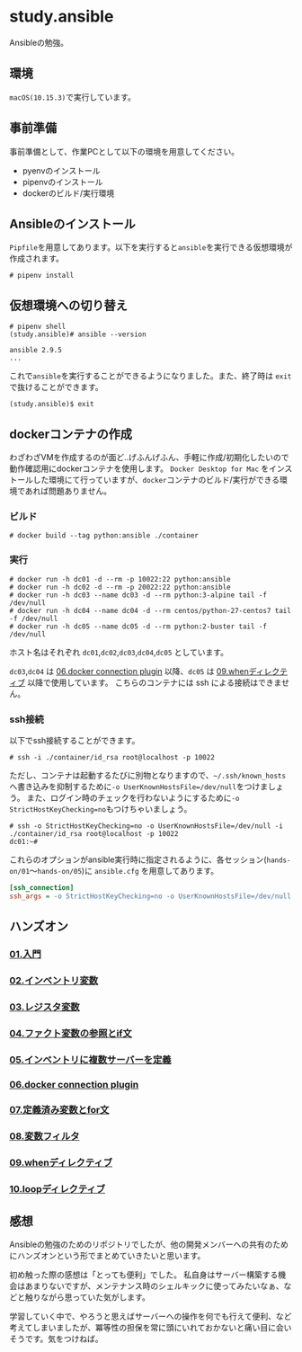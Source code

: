 # study.ansible

Ansibleの勉強。

## 環境

`macOS(10.15.3)`で実行しています。

## 事前準備

事前準備として、作業PCとして以下の環境を用意してください。

- pyenvのインストール
- pipenvのインストール
- dockerのビルド/実行環境

## Ansibleのインストール

`Pipfile`を用意してあります。以下を実行すると`ansible`を実行できる仮想環境が作成されます。

~~~console
# pipenv install
~~~

## 仮想環境への切り替え

~~~console
# pipenv shell
(study.ansible)# ansible --version
~~~

~~~shell-session
ansible 2.9.5
...
~~~

これで`ansible`を実行することができるようになりました。また、終了時は `exit` で抜けることができます。

~~~console
(study.ansible)$ exit
~~~

## dockerコンテナの作成

わざわざVMを作成するのが面ど..げふんげふん、手軽に作成/初期化したいので動作確認用にdockerコンテナを使用します。
`Docker Desktop for Mac` をインストールした環境にて行っていますが、`docker`コンテナのビルド/実行ができる環境であれば問題ありません。

### ビルド

~~~console
# docker build --tag python:ansible ./container
~~~

### 実行

~~~console
# docker run -h dc01 -d --rm -p 10022:22 python:ansible
# docker run -h dc02 -d --rm -p 20022:22 python:ansible
# docker run -h dc03 --name dc03 -d --rm python:3-alpine tail -f /dev/null
# docker run -h dc04 --name dc04 -d --rm centos/python-27-centos7 tail -f /dev/null
# docker run -h dc05 --name dc05 -d --rm python:2-buster tail -f /dev/null
~~~

ホスト名はそれぞれ `dc01`,`dc02`,`dc03`,`dc04`,`dc05` としています。

`dc03`,`dc04` は [06.docker connection plugin](hands-on/06/README.md) 以降、`dc05` は [09.whenディレクティブ](hands-on/09/README.md) 以降で使用しています。
こちらのコンテナには ssh による接続はできません。

### ssh接続

以下でssh接続することができます。

~~~console
# ssh -i ./container/id_rsa root@localhost -p 10022
~~~

ただし、コンテナは起動するたびに別物となりますので、`~/.ssh/known_hosts`へ書き込みを抑制するために`-o UserKnownHostsFile=/dev/null`をつけましょう。
また、ログイン時のチェックを行わないようにするために`-o StrictHostKeyChecking=no`もつけちゃいましょう。

~~~console
# ssh -o StrictHostKeyChecking=no -o UserKnownHostsFile=/dev/null -i ./container/id_rsa root@localhost -p 10022
dc01:~#
~~~

これらのオプションがansible実行時に指定されるように、各セッション(`hands-on/01`〜`hands-on/05`)に `ansible.cfg` を用意してあります。

~~~ini
[ssh_connection]
ssh_args = -o StrictHostKeyChecking=no -o UserKnownHostsFile=/dev/null -i ../../container/id_rsa
~~~

## ハンズオン

### [01.入門](hands-on/01/README.md)

### [02.インベントリ変数](hands-on/02/README.md)

### [03.レジスタ変数](hands-on/03/README.md)

### [04.ファクト変数の参照とif文](hands-on/04/README.md)

### [05.インベントリに複数サーバーを定義](hands-on/05/README.md)

### [06.docker connection plugin](hands-on/06/README.md)

### [07.定義済み変数とfor文](hands-on/07/README.md)

### [08.変数フィルタ](hands-on/08/README.md)

### [09.whenディレクティブ](hands-on/09/README.md)

### [10.loopディレクティブ](hands-on/10/README.md)

## 感想

Ansibleの勉強のためのリポジトリでしたが、他の開発メンバーへの共有のためにハンズオンという形でまとめていきたいと思います。

初め触った際の感想は「とっても便利」でした。
私自身はサーバー構築する機会はあまりないですが、メンテナンス時のシェルキックに使ってみたいなぁ、などと触りながら思っていた気がします。

学習していく中で、やろうと思えばサーバーへの操作を何でも行えて便利、など考えてしまいましたが、冪等性の担保を常に頭にいれておかないと痛い目に会いそうです。気をつけねば。

